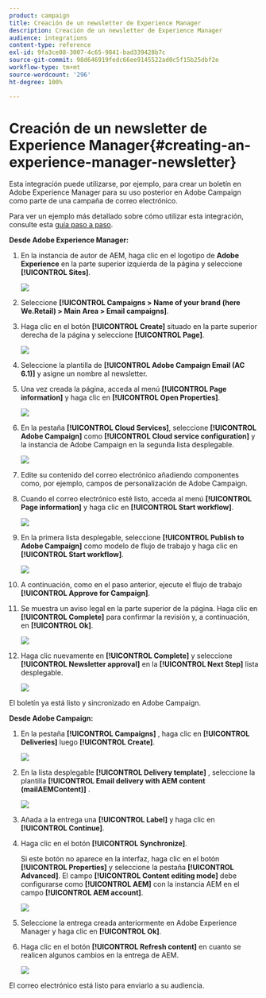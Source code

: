 ```yaml
---
product: campaign
title: Creación de un newsletter de Experience Manager
description: Creación de un newsletter de Experience Manager
audience: integrations
content-type: reference
exl-id: 9fa3ce08-3007-4c65-9841-bad339428b7c
source-git-commit: 98d646919fedc66ee9145522ad0c5f15b25dbf2e
workflow-type: tm+mt
source-wordcount: '296'
ht-degree: 100%

---
```


# Creación de un newsletter de Experience Manager{#creating-an-experience-manager-newsletter}

Esta integración puede utilizarse, por ejemplo, para crear un boletín en Adobe Experience Manager para su uso posterior en Adobe Campaign como parte de una campaña de correo electrónico.

Para ver un ejemplo más detallado sobre cómo utilizar esta integración, consulte esta [guía paso a paso](https://helpx.adobe.com/es/campaign/kb/acc-aem.html).

**Desde Adobe Experience Manager:**

1. En la instancia de autor de AEM, haga clic en el logotipo de **Adobe Experience** en la parte superior izquierda de la página y seleccione **[!UICONTROL Sites]**.

   ![](assets/aem_uc_1.png)

1. Seleccione **[!UICONTROL Campaigns > Name of your brand (here We.Retail) > Main Area > Email campaigns]**.
1. Haga clic en el botón **[!UICONTROL Create]** situado en la parte superior derecha de la página y seleccione **[!UICONTROL Page]**.

   ![](assets/aem_uc_2.png)

1. Seleccione la plantilla de **[!UICONTROL Adobe Campaign Email (AC 6.1)]** y asigne un nombre al newsletter.
1. Una vez creada la página, acceda al menú **[!UICONTROL Page information]** y haga clic en **[!UICONTROL Open Properties]**.

   ![](assets/aem_uc_3.png)

1. En la pestaña **[!UICONTROL Cloud Services]**, seleccione **[!UICONTROL Adobe Campaign]** como **[!UICONTROL Cloud service configuration]** y la instancia de Adobe Campaign en la segunda lista desplegable.

   ![](assets/aem_uc_4.png)

1. Edite su contenido del correo electrónico añadiendo componentes como, por ejemplo, campos de personalización de Adobe Campaign.
1. Cuando el correo electrónico esté listo, acceda al menú **[!UICONTROL Page information]** y haga clic en **[!UICONTROL Start workflow]**.

   ![](assets/aem_uc_5.png)

1. En la primera lista desplegable, seleccione **[!UICONTROL Publish to Adobe Campaign]** como modelo de flujo de trabajo y haga clic en **[!UICONTROL Start workflow]**.

   ![](assets/aem_uc_6.png)

1. A continuación, como en el paso anterior, ejecute el flujo de trabajo **[!UICONTROL Approve for Campaign]**.
1. Se muestra un aviso legal en la parte superior de la página. Haga clic en **[!UICONTROL Complete]** para confirmar la revisión y, a continuación, en **[!UICONTROL Ok]**.

   ![](assets/aem_uc_7.png)

1. Haga clic nuevamente en **[!UICONTROL Complete]** y seleccione **[!UICONTROL Newsletter approval]** en la **[!UICONTROL Next Step]** lista desplegable.

   ![](assets/aem_uc_8.png)

El boletín ya está listo y sincronizado en Adobe Campaign.

**Desde Adobe Campaign:**

1. En la pestaña **[!UICONTROL Campaigns]** , haga clic en **[!UICONTROL Deliveries]** luego **[!UICONTROL Create]**.

   ![](assets/aem_uc_9.png)

1. En la lista desplegable **[!UICONTROL Delivery template]** , seleccione la plantilla **[!UICONTROL Email delivery with AEM content (mailAEMContent)]** .

   ![](assets/aem_uc_10.png)

1. Añada a la entrega una **[!UICONTROL Label]** y haga clic en **[!UICONTROL Continue]**.
1. Haga clic en el botón **[!UICONTROL Synchronize]**.

   Si este botón no aparece en la interfaz, haga clic en el botón **[!UICONTROL Properties]** y seleccione la pestaña **[!UICONTROL Advanced]**. El campo **[!UICONTROL Content editing mode]** debe configurarse como **[!UICONTROL AEM]** con la instancia AEM en el campo **[!UICONTROL AEM account]**.

   ![](assets/aem_uc_11.png)

1. Seleccione la entrega creada anteriormente en Adobe Experience Manager y haga clic en **[!UICONTROL Ok]**.
1. Haga clic en el botón **[!UICONTROL Refresh content]** en cuanto se realicen algunos cambios en la entrega de AEM.

   ![](assets/aem_uc_12.png)

El correo electrónico está listo para enviarlo a su audiencia.
